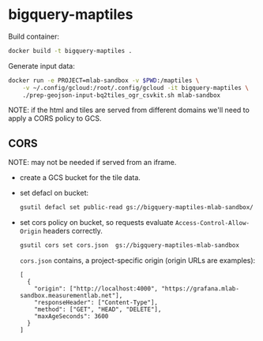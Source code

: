 # bigquery-maptiles

Build container:

```sh
docker build -t bigquery-maptiles .
```

Generate input data:

```sh
docker run -e PROJECT=mlab-sandbox -v $PWD:/maptiles \
    -v ~/.config/gcloud:/root/.config/gcloud -it bigquery-maptiles \
    ./prep-geojson-input-bq2tiles_ogr_csvkit.sh mlab-sandbox
```

NOTE: if the html and tiles are served from different domains we'll need to
apply a CORS policy to GCS.

## CORS

NOTE: may not be needed if served from an iframe.

* create a GCS bucket for the tile data.
* set defacl on bucket:

  ```sh
  gsutil defacl set public-read gs://bigquery-maptiles-mlab-sandbox/
  ```

* set cors policy on bucket, so requests evaluate `Access-Control-Allow-Origin`
  headers correctly.

  ```sh
  gsutil cors set cors.json  gs://bigquery-maptiles-mlab-sandbox
  ```

  `cors.json` contains, a project-specific origin (origin URLs are examples):
  ```
  [
    {
      "origin": ["http://localhost:4000", "https://grafana.mlab-sandbox.measurementlab.net"],
      "responseHeader": ["Content-Type"],
      "method": ["GET", "HEAD", "DELETE"],
      "maxAgeSeconds": 3600
    }
  ]
  ```
